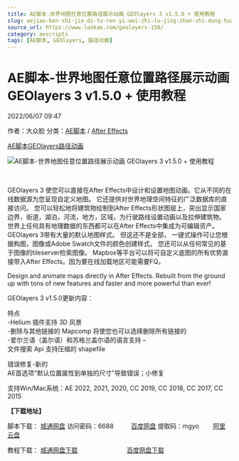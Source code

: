 ```yaml
---
title: AE脚本-世界地图任意位置路径展示动画 GEOlayers 3 v1.5.0 + 使用教程
slug: aejiao-ben-shi-jie-di-tu-ren-yi-wei-zhi-lu-jing-zhan-shi-dong-hua-geolayers-3-v1-5-0-shi-yong-jiao-cheng
source_url: https://www.lookae.com/geolayers-150/
category: aescripts
tags: [AE脚本, GEOlayers, 路径动画]
---
```

# AE脚本-世界地图任意位置路径展示动画 GEOlayers 3 v1.5.0 + 使用教程

2022/06/07 09:47

作者：大众脸
分类：[AE脚本](https://www.lookae.com/after-effects/aescripts/) / [After Effects](https://www.lookae.com/after-effects/)

[AE脚本](https://www.lookae.com/tag/ae%e8%84%9a%e6%9c%ac/)[GEOlayers](https://www.lookae.com/tag/geolayers/)[路径动画](https://www.lookae.com/tag/%e8%b7%af%e5%be%84%e5%8a%a8%e7%94%bb/)

![AE脚本-世界地图任意位置路径展示动画 GEOlayers 3 v1.5.0 + 使用教程](https://www.lookae.com/wp-content/uploads/2019/11/GEOlayers-3.jpg "AE脚本-世界地图任意位置路径展示动画 GEOlayers 3 v1.5.0 + 使用教程-LookAE.com")

﻿

GEOlayers 3 使您可以直接在After Effects中设计和设置地图动画。它从不同的在线数据源为您呈现自定义地图。 它还提供对世界地理空间特征的广泛数据库的直接访问。 您可以轻松地将建筑物绘制到After Effects形状图层上，突出显示国家边界，街道，湖泊，河流，地方，区域，为行驶路线设置动画以及拉伸建筑物。 世界上任何具有地理数据的东西都可以在After Effects中集成为可编辑资产。GEOlayers 3带有大量的默认地图样式。 但这还不是全部， 一键式操作可让您根据构图，图像或Adobe Swatch文件的颜色创建样式。 您还可以从任何常见的基于图像的tileserver检索图像。 Mapbox等平台可以将可自定义底图的所有优势直接带入After Effects。因为要在线加载地区可能需要FQ。

Design and animate maps directly in After Effects. Rebuilt from the ground up with tons of new features and faster and more powerful than ever!

GEOlayers 3 v1.5.0更新内容：

特点  
-Helium 插件支持 3D 风景  
-删除与其他链接的 Mapcomp 将使您也可以选择删除所有链接的  
-爱尔兰语（盖尔语）和苏格兰盖尔语的语言支持 –  
文件搜索 Api 支持压缩的 shapefile

错误修复-新的  
AE首选项“默认位置属性到单独的尺寸”导致错误；小修复

支持Win/Mac系统：AE 2022, 2021, 2020, CC 2019, CC 2018, CC 2017, CC 2015

**【下载地址】**

脚本下载： [城通网盘](https://url70.ctfile.com/f/2827370-590299157-ac2438?p=4431) 访问密码：6688          [百度网盘](https://pan.baidu.com/s/1qbH_RkYLPgUOepk_CKOePw?pwd=mgyo) 提取码：mgyo        [阿里云盘](https://www.aliyundrive.com/s/DyDKAzs95Cs)

教程下载： [城通网盘下载](https://tc5.us/file/680462-406328396)                            [百度网盘下载](https://pan.baidu.com/s/1qOCA8Fg3qYw9N9Zk9T1nbA)

